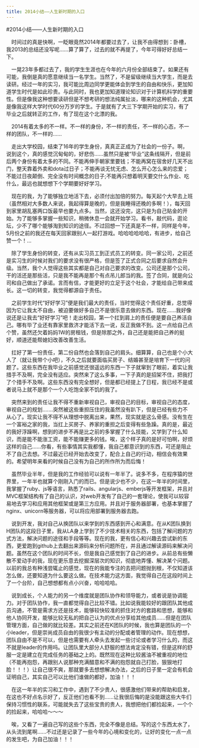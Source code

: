 ```yaml
---
title: 2014小结——人生新时期的入口
---
```

#2014小结——人生新时期的入口


&emsp;时间过的真是快啊，一眨眼竟然2014年都要过去了，让我不由得想到：卧槽，我2013的总结还没写呢……算了算了，过去的就不再提了，今年可得好好总结一下。

&emsp;一晃23年多都过去了，我的学生生涯也在今年的六月份全部结束了。如果还有可能，我倒是真的愿意继续当一名学生。当然了，不是留级继续当大学生，而是去读研。经过一年的实习，我可能比周边同学更能体会到学生的自由和快乐，更加知道学生时代是如此珍贵。与此同时，我也更加知道理论知识对于计算机科学的重要性。但是像我这种想要读研但是不想考研的想法纯属扯淡，哪来的这种机会，尤其是像我这样大学时代60分万岁的学生。于是就有了大三下学期开始的实习，有了毕业之后就转正的工作，有了现在这个北漂的我。

&emsp;2014有着太多的不一样。不一样的身份，不一样的责任，不一样的心态，不一样的团队，不一样的……

&emsp;走出大学校园，结束了16年的学生身份，真真正正成为了社会的一份子。啊，说到这个，真的感觉沉甸甸的，好悲伤……虽然只是被“毕业”这条线隔开，但是前后两个身份有着太多的不同。不能再伸手朝家里要钱；不能再窝在宿舍好几天不出门，整天靠着外卖和dota过日子；不能再谈无忧无虑、怎么开心怎么来的恋爱；不能过日夜颠倒、完全没有时间概念的日子;不能再只想着明天要交什么作业、吃什么，最远也就想想下个学期要好好学习。

&emsp;现在的我，为了能够独立地活下去，必须付出加倍的努力。每天起个大早去上班（虽然相对大多数人来说，我起得算是晚的，但是我睡得还晚的多啊！），每天回到家里胡乱塞两口饭最早也要九点多。当然，这还没完，这只是为自己贴金的开始。为了能够多掌握一些知识，稍微休息一会就开始学习。看书，敲代码，逛论坛，少不了哪个能够淘到知识的途径。不过回想一下还真是不一样，同样是今年，5月份之前的我还在每天回家跟别人一起打游戏。哈哈哈哈哈哈，有进步，给自己赞一个！...

&emsp;除了学生身份的转变，还有从实习员工到正式员工的转变。同一家公司，之前还是实习生的时候对我们的要求没有很严格，但是签了正式合同之后要求自然会升级。当然，我个人觉得这些其实都是自己对自己要求的改变。公司还是那个公司，干的活还是那些活，只是我不能再是那个有点吊儿郎当的我。签了合同，就是向公司和自己做出了承诺。言而有信，才能更好的立足于这个社会，才能给自己带来成长。这一切的转变，我觉得都源自于责任。

&emsp;之前学生时代“好好学习”便是我们最大的责任，当时觉得这个责任好重，总觉得因为它让我太不自由，被迫要做好多自己不是很乐意去做的东西。现在......我好像说还是让我去“好好学习”吧！走出校园，第一个扛到肩上的责任便是要自己养活自己。哪有毕了业还有靠家里救济才能活下去一说，反正我做不到。这一点给自己点个赞，虽然还欠着妈妈1W的房租钱，但是除那之外，自己还是能把自己养的挺好，顺道还能帮媳妇改善改善生活。

&emsp;扛好了第一份责任，第二份自然也会落到自己的肩头。细算算，自己也是个小大人了（就让我带个小吧），不久之后就要面临买房子、结婚甚至是培育下一代的问题了。这些东西在我毕业之前感觉还很遥远的东西一下子就窜到了眼前，着实让我措手不及啊，完全没有适应。突然来了这么多事，一下子真的是招架不住，把我打了个措手不及啊。这些东西没有完全想好，但是都已经提上了日程，我已经不是或者说马上就不是那个一个人吃饱全家不饥的我了。

&emsp;突然来到的责任让我不得不重新审视自己，审视自己的目标，审视自己的态度，审视自己的规划.......突然被这些重担压住的我虽然没有趴下，但是已经有些力不从心了。现实让我不得不从理想中脱离出来，果然，现实就是这么骨感。没有生在一个富裕之家的我，当扛上买房子、养家的重担之后变得有些急躁。真的是，最近的我好浮躁啊，想到的进步不再是比之前的多掌握了什么技能，又学到了什么知识，而是能不能涨工资，能不能赚更多的钱。唉，这个样子真的是好可怕啊，好烦这样的自己......你看，有些事情其实我都懂，我自己都意识到的东西，可还是阻止不了自己去想。不过最近已经开始去改变了，配合上自己的行动，相信会有效果的。希望明年来看的时候自己没有为自己的所作所为而后悔！

&emsp;虽然毕业半年，但是我的工作经验可以说有一年半了。说多不多，在程序猿的世界里，一年半也就算个刚刚入门的而已。但是说少也不少，在这一年半的时间里，我掌握了ruby、js等语言，熟悉了rails、angularjs、emberjs等开发框架，并且对MVC框架结构有了自己的认识，对web开发有了自己的一套理论，使我可以较容易地去学习和应用其他框架或是第三方应用。并且对于服务器部署，也基本掌握了nginx、unicorn等服务器，可以将应用部署到服务器去跑。

&emsp;说到开发，我对自己从换团队以来学到的东西感到开心和满意。在从K团队换到H团队的这段日子里，我从LA身上学到了不少技术相关的东西，包括了解问题的方式方法，解决问题的途径和手段等等。现在的我，更有信心和兴趣去尝试新的东西，更爱跑到github上去翻出来源码来分析问题所在，并且通过解读源码来解决问题。虽然在这个团队的时间不长，但是我自己感觉到了自己的进步。从前总有些懒散不爱动手的我，现在更乐意去挖掘深层次的知识，彻底地弄懂、解决某个问题。以前的我总有种浅尝辄止的感觉，现在的我能专注的去把问题抛到根，不仅知道该怎么做，还要知道为什么要这么做。在技术能力这方面，我觉得自己在这段时间上了一个台阶，自己想想都有点小兴奋，哈哈哈哈。

&emsp;说到成长，个人能力的另一个维度就是团队协作和领导能力，或者说是协调能力。对于团队协作，我一直都觉得自己比较不错。比如说我能较好的跟团队其他成员沟通，不管是需求方还是技术，能够较快较准的抓住对方的套路和思想，能够和他人协同开发，能够比较无私的把自己认为的优点分享给其他成员......但是在团队管理方面，自己做的就比较差。其实之前还在K团队的时候，我也算是团队的一个小leader，但是崇尚成员自由的我很少有主动的分配或者管理的动作。现在想想，团队自由不是不可以，但是也需要有人牵头去发起一些讨论或者学习什么的，而这不就是leader的作用吗。让团队里大部分人舒服的想法肯定没有错，但是这样的舒服一定是建立在完成任务的基础之上的。既然现在这种比较酱油不被重视的地位（不能再抱怨，再跟别人说那种充满醋意和不满的抱怨就自己打脸，狠狠地打脸！！！）让自己很不爽，那就要多去想想解决办法，之后的日子里一定会有机会证明自己，其实自己可以比他们谁做的都好，加油！！！

&emsp;在这一年半的实习和工作中，遇到了不少贵人，很感激他们带来的帮助和启发，在这也不好点名示好了，反正他们也看不到......让我很后悔的是没能跟这些大牛们保持习惯性的联系，可能就失去了这些宝贵的贵人，我想把他们都捡起来，一个个的捡起来，哈哈哈～～～

&emsp;唉，又看了一遍自己写的这些个东西，完全不像是总结。写的这个东西太水了，从头流到尾啊......不过还是记录了一些今年的心境和变化的，让好的变化一点一点的发生吧，为自己加油！！！
